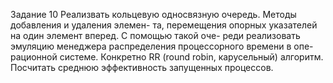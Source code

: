 Задание 10
Реализвать кольцевую односвязную очередь. Методы добавления и удаления элемен-
та, перемещения опорных указателей на один элемент вперед. С помощью такой оче-
реди реализовать эмуляцию менеджера распределения процессорного времени в опе-
рационной системе. Конкретно RR (round robin, карусельный) алгоритм. 
Посчитать среднюю эффективность запущенных процессов.
